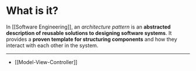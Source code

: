 # What is it?

In [[Software Engineering]], an *architecture pattern* is an **abstracted description of reusable solutions to designing software systems**. It provides a **proven template for structuring components** and how they interact with each other in the system.
___
- [[Model-View-Controller]]